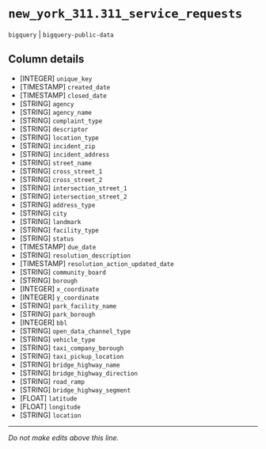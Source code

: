 # `new_york_311.311_service_requests`
`bigquery` | `bigquery-public-data`

## Column details
* [INTEGER]   `unique_key`
* [TIMESTAMP] `created_date`
* [TIMESTAMP] `closed_date`
* [STRING]    `agency`
* [STRING]    `agency_name`
* [STRING]    `complaint_type`
* [STRING]    `descriptor`
* [STRING]    `location_type`
* [STRING]    `incident_zip`
* [STRING]    `incident_address`
* [STRING]    `street_name`
* [STRING]    `cross_street_1`
* [STRING]    `cross_street_2`
* [STRING]    `intersection_street_1`
* [STRING]    `intersection_street_2`
* [STRING]    `address_type`
* [STRING]    `city`
* [STRING]    `landmark`
* [STRING]    `facility_type`
* [STRING]    `status`
* [TIMESTAMP] `due_date`
* [STRING]    `resolution_description`
* [TIMESTAMP] `resolution_action_updated_date`
* [STRING]    `community_board`
* [STRING]    `borough`
* [INTEGER]   `x_coordinate`
* [INTEGER]   `y_coordinate`
* [STRING]    `park_facility_name`
* [STRING]    `park_borough`
* [INTEGER]   `bbl`
* [STRING]    `open_data_channel_type`
* [STRING]    `vehicle_type`
* [STRING]    `taxi_company_borough`
* [STRING]    `taxi_pickup_location`
* [STRING]    `bridge_highway_name`
* [STRING]    `bridge_highway_direction`
* [STRING]    `road_ramp`
* [STRING]    `bridge_highway_segment`
* [FLOAT]     `latitude`
* [FLOAT]     `longitude`
* [STRING]    `location`

-------------------------------------------------------------------------------
*Do not make edits above this line.*
